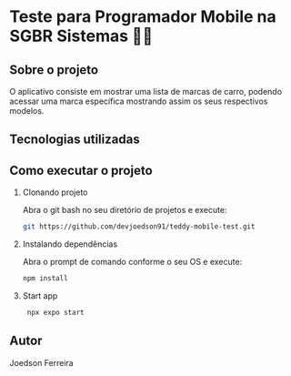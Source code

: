# Teste para Programador Mobile na SGBR Sistemas 📲🧠

## Sobre o projeto

O aplicativo consiste em mostrar uma lista de marcas de carro,
podendo acessar uma marca específica mostrando assim os seus respectivos modelos.

## Tecnologias utilizadas

## Como executar o projeto

1. Clonando projeto

   Abra o git bash no seu diretório de projetos e execute:

   ```bash
   git https://github.com/devjoedson91/teddy-mobile-test.git
   ```

2. Instalando dependências

   Abra o prompt de comando conforme o seu OS e execute:

   ```bash
   npm install
   ```

3. Start app

   ```bash
    npx expo start
   ```

## Autor

Joedson Ferreira
